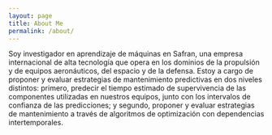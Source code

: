 ```yaml
---
layout: page
title: About Me
permalink: /about/
---
```


Soy investigador en aprendizaje de máquinas en Safran, una empresa internacional de alta tecnología que opera en los dominios de la propulsión y de equipos aeronáuticos, del espacio y de la defensa. Estoy a cargo de proponer y evaluar estrategias de mantenimiento predictivas en dos niveles distintos: primero, predecir el tiempo estimado de supervivencia de las componentes utilizadas en nuestros equipos, junto con los intervalos de confianza de las predicciones; y segundo, proponer y evaluar estrategias de mantenimiento a través de algoritmos de optimización con dependencias intertemporales.

